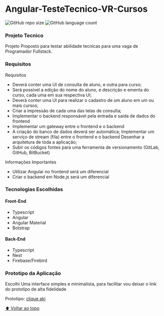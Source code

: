 # Angular-TesteTecnico-VR-Cursos


![GitHub repo size](https://img.shields.io/github/repo-size/AllanGaiteiro/NestJs-Angular-TesteTecnico-VR-Cursos?style=for-the-badge)
![GitHub language count](https://img.shields.io/github/languages/count/AllanGaiteiro/NestJs-Angular-TesteTecnico-VR-Cursos?style=for-the-badge)

### Projeto Tecnico

Projeto Proposto para testar abilidade tecnicas para uma vaga de Programador Fullstack.

### Requisitos
Requisitos
* Deverá conter uma UI de consulta de aluno, e outra para curso;
* Será possível a edição do nome do aluno, e descrição e ementa do curso, cada uma em sua respectiva UI;
* Deverá conter uma UI para realizar o cadastro de um aluno em um ou mais cursos;
* Criar a impressão de cada uma das telas de consulta;
* Implementar o backend responsável pela entrada e saída de dados do frontend
* Implementar um gateway entre o frontend e o backend
* A criação do banco de dados deverá ser automática;
Implementar um serviço de stream (fila) entre o frontend e o backend
Desenhar a arquitetura de toda a aplicação;
* Subir os códigos fontes para uma ferramenta de versionamento (GitLab, GitHub, BitBucket)

Informações Importantes
* Utilizar Angular no frontend será um diferencial
* Criar o backend em Node.js será um diferencial

### Tecnologias Escolhidas

#### Front-End
* Typescript
* Angular
* Angular Material
* Botstrap

#### Back-End
* Typescript
* Nest
* Firebase/Firebird

### Prototipo da Aplicação

Escolhi Uma interface simples e minimalista, para facilitar vou deixar o link do prototipo de alta fidelidade

Prototipo: [clique aki](https://www.figma.com/proto/xySk0dp8tY0y0SQQG0CUEu/vr-courses?node-id=10%3A479&scaling=min-zoom&page-id=0%3A1&starting-point-node-id=10%3A235)

[⬆ Voltar ao topo](#Angular-TesteTecnico-VR-Cursos)<br>

